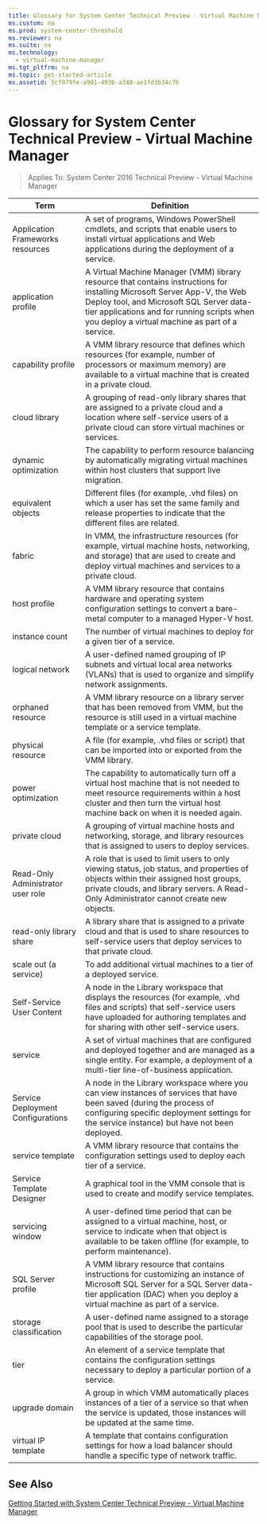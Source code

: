 ```yaml
---
title: Glossary for System Center Technical Preview - Virtual Machine Manager
ms.custom: na
ms.prod: system-center-threshold
ms.reviewer: na
ms.suite: na
ms.technology: 
  - virtual-machine-manager
ms.tgt_pltfrm: na
ms.topic: get-started-article
ms.assetid: 5cf979fe-a901-4936-a348-ae1fd3b34c7b
---
```

# Glossary for System Center Technical Preview - Virtual Machine Manager

>Applies To: System Center 2016 Technical Preview - Virtual Machine Manager



|Term|Definition|
|--------|--------------|
|Application Frameworks resources|A set of programs, Windows PowerShell cmdlets, and scripts that enable users to install virtual applications and Web applications during the deployment of a service.|
|application profile|A Virtual Machine Manager (VMM) library resource that contains instructions for installing Microsoft Server App-V, the Web Deploy tool, and Microsoft SQL Server data-tier applications and for running scripts when you deploy a virtual machine as part of a service.|
|capability profile|A VMM library resource that defines which resources (for example, number of processors or maximum memory) are available to a virtual machine that is created in a private cloud.|
|cloud library|A grouping of read-only library shares that are assigned to a private cloud and  a location where self-service users of a private cloud can store virtual machines or services.|
|dynamic optimization|The capability to perform resource balancing by automatically migrating virtual machines within host clusters that support live migration.|
|equivalent objects|Different files (for example, .vhd files) on which a user has set the same family and release properties to indicate that the different files are related.|
|fabric|In VMM, the infrastructure resources (for example, virtual machine hosts, networking, and storage) that are used to create and deploy virtual machines and services to a private cloud.|
|host profile|A VMM library resource that contains hardware and operating system configuration settings to convert a bare-metal computer to a managed Hyper-V host.|
|instance count|The number of virtual machines to deploy for a given tier of a service.|
|logical network|A user-defined named grouping of IP subnets and virtual local area networks (VLANs) that is used to organize and simplify network assignments.|
|orphaned resource|A VMM library resource on a library server that has been removed from VMM, but the resource is still used in a virtual machine template or a service template.|
|physical resource|A file (for example, .vhd files or script) that can be imported into or exported from the VMM library.|
|power optimization|The capability to automatically turn off a virtual host machine that is not needed to meet resource requirements within a host cluster and then turn the virtual host machine back on when it is needed again.|
|private cloud|A grouping of virtual machine hosts and networking, storage, and library resources that is assigned to users to deploy services.|
|Read-Only Administrator user role|A role that is used to limit users to only viewing status, job status, and properties of objects within their assigned host groups, private clouds, and library servers. A Read-Only Administrator cannot create new objects.|
|read-only library share|A library share that is assigned to a private cloud and that is used to share resources to self-service users that deploy services to that private cloud.|
|scale out (a service)|To add additional virtual machines to a tier of a deployed service.|
|Self-Service User Content|A node in the Library workspace that displays the resources (for example, .vhd files and scripts) that self-service users have uploaded for authoring templates and for sharing with other self-service users.|
|service|A set of virtual machines that are configured and deployed together and are managed as a single entity. For example, a deployment of a multi-tier line-of-business application.|
|Service Deployment Configurations|A node in the Library workspace where you can view instances of services that have been saved (during the process of configuring specific deployment settings for the service instance) but have not been deployed.|
|service template|A VMM library resource that contains the configuration settings used to deploy each tier of a service.|
|Service Template Designer|A graphical tool in the VMM console that is used to create and modify service templates.|
|servicing window|A user-defined time period that can be assigned to a virtual machine, host, or service to indicate when that object is available to be taken offline (for example, to perform maintenance).|
|SQL Server profile|A VMM library resource that contains instructions for customizing an instance of Microsoft SQL Server for a SQL Server data-tier application (DAC) when you deploy a virtual machine as part of a service.|
|storage classification|A user-defined name assigned to a storage pool that is used to describe the particular capabilities of the storage pool.|
|tier|An element of a service template that contains the configuration settings necessary to deploy a particular portion of a service.|
|upgrade domain|A group in which VMM automatically places instances of a tier of a service so that when the service is updated, those instances will be updated at the same time.|
|virtual IP template|A template that contains configuration settings for how a load balancer should handle a specific type of network traffic.|

## See Also
[Getting Started with System Center Technical Preview - Virtual Machine Manager](Getting-Started-with-System-Center-Technical-Preview---Virtual-Machine-Manager.md)



